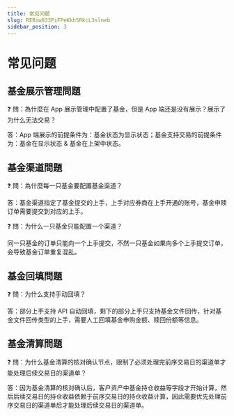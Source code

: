```yaml
---
title: 常见问题
slug: REBiw833PiFPeKkh5RkcL3slneb
sidebar_position: 3
---
```



# 常见问题

## 基金展示管理問題

<div class="callout callout-bg-2 callout-border-2">
<p>❓ 問：為什麼在 App 展示管理中配置了基金，但是 App 端还是没有展示？展示了为什么无法交易？</p>
</div>

答：App 端展示的前提条件为：基金状态为显示状态；基金支持交易的前提条件为：基金在显示状态 & 基金在上架中状态。

## 基金渠道問題

<div class="callout callout-bg-2 callout-border-2">
<p>❓ 問：為什麼每一只基金要配置基金渠道？</p>
</div>

答：基金渠道指定了基金提交的上手，上手对应券商在上手开通的账号，基金申赎订单需要提交到对应的上手。

<div class="callout callout-bg-2 callout-border-2">
<p>❓ 問：为什么一只基金只能配置一个渠道？</p>
</div>

同一只基金的订单只能向一个上手提交，不然一只基金如果向多个上手提交订单，会导致基金订单重复混乱。

## 基金回填問題

<div class="callout callout-bg-2 callout-border-2">
<p>❓ 問：为什么支持手动回填？</p>
</div>

答：部分上手支持 API 自动回填，剩下的部分上手只支持基金文件回传，针对基金文件回传类型的上手，需要人工回填基金申购金额、赎回份额等信息。

## 基金清算問題

<div class="callout callout-bg-2 callout-border-2">
<p>❓ 問：为什么基金清算的核对确认节点，限制了必须处理完前序交易日的渠道单才能处理后续交易日的渠道单？</p>
</div>

答：因为基金清算的核对确认后，客户资产中基金持仓收益等字段才开始计算，然后后续交易日的持仓收益依赖于前序交易日的持仓收益计算，因此需要优先处理前序交易日的渠道单后才能处理后续交易日的渠道单。

